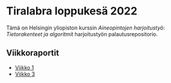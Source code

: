 # Tiralabra loppukesä 2022

Tämä on Helsingin yliopiston kurssin _Aineopintojen harjoitustyö: Tietorakenteet ja algoritmit_ harjoitustyön palautusrepositorio.

## Viikkoraportit

- [Viikko 1](https://github.com/ellisrnm/hy-tiralabra-2022/blob/main/dokumentaatio/vkoraportti1.md)
- [Viikko 3](https://github.com/ellisrnm/hy-tiralabra-2022/blob/main/dokumentaatio/vkoraportti3.md)
